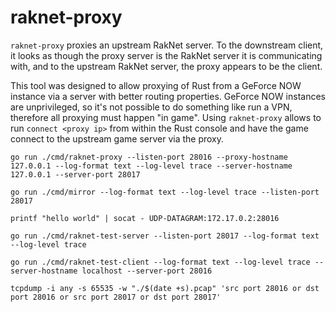 # raknet-proxy

`raknet-proxy` proxies an upstream RakNet server. To the downstream client, it looks as though the proxy server is the RakNet server it is communicating with, and to the upstream RakNet server, the proxy appears to be the client.

This tool was designed to allow proxying of Rust from a GeForce NOW instance via a server with better routing properties. GeForce NOW instances are unprivileged, so it's not possible to do something like run a VPN, therefore all proxying must happen "in game". Using `raknet-proxy` allows to run `connect <proxy ip>` from within the Rust console and have the game connect to the upstream game server via the proxy.

```
go run ./cmd/raknet-proxy --listen-port 28016 --proxy-hostname 127.0.0.1 --log-format text --log-level trace --server-hostname 127.0.0.1 --server-port 28017
```
```
go run ./cmd/mirror --log-format text --log-level trace --listen-port 28017
```
```
printf "hello world" | socat - UDP-DATAGRAM:172.17.0.2:28016
```
```
go run ./cmd/raknet-test-server --listen-port 28017 --log-format text --log-level trace
```
```
go run ./cmd/raknet-test-client --log-format text --log-level trace --server-hostname localhost --server-port 28016
```
```
tcpdump -i any -s 65535 -w "./$(date +s).pcap" 'src port 28016 or dst port 28016 or src port 28017 or dst port 28017'
```

